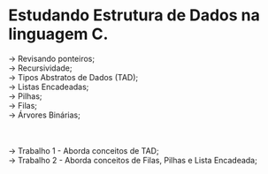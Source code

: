 # Estudando Estrutura de Dados na linguagem C.


-> Revisando ponteiros;
<br> -> Recursividade;
<br> -> Tipos Abstratos de Dados (TAD);
<br> -> Listas Encadeadas;
<br> -> Pilhas;
<br> -> Filas;
<br> -> Árvores Binárias;


<br>
<br>
-> Trabalho 1 - Aborda conceitos de TAD;
<br>-> Trabalho 2 - Aborda conceitos de Filas, Pilhas e Lista Encadeada;
